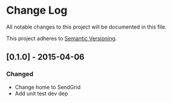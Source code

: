 # Change Log
All notable changes to this project will be documented in this file.

This project adheres to [Semantic Versioning](http://semver.org/).

## [0.1.0] - 2015-04-06
### Changed
- Change home to SendGrid
- Add unit test dev dep
